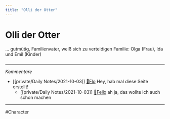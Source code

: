 ```yaml
---
title: "Olli der Otter"
---
```

# Olli der Otter
...
gutmütig, Familienvater, weiß sich zu verteidigen
Familie: Olga (Frau), Ida und Emil (Kinder)

#####
---
*Kommentare*
- [[private/Daily Notes/2021-10-03]] [🦝Flo](private/🦝Flo.md) Hey, hab mal diese Seite erstellt!
	- [[private/Daily Notes/2021-10-03]] [🐨Felix](private/🐨Felix.md) ah ja, das wollte ich auch schon machen
---
#Character